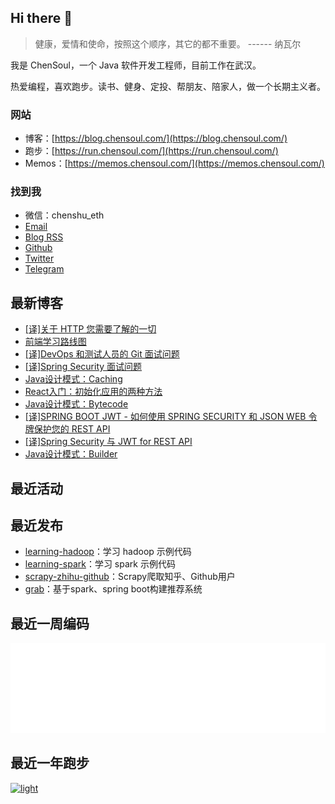 ## Hi there 👋

> 健康，爱情和使命，按照这个顺序，其它的都不重要。 ------ 纳瓦尔

我是 ChenSoul，一个 Java 软件开发工程师，目前工作在武汉。

热爱编程，喜欢跑步。读书、健身、定投、帮朋友、陪家人，做一个长期主义者。

### 网站

- 博客：[https://blog.chensoul.com/](https://blog.chensoul.com/)
- 跑步：[https://run.chensoul.com/](https://run.chensoul.com/)
- Memos：[https://memos.chensoul.com/](https://memos.chensoul.com/)

### 找到我

- 微信：chenshu_eth
- [Email](mailto:chensoul.eth@gmail.com)
- [Blog RSS](https://blog.chensoul.com/index.xml)
- [Github](https://github.com/chensoul)
- [Twitter](https://twitter.com/chensoul_eth)
- [Telegram](https://t.me/chensoul_share)

## 最新博客

<!-- blog starts -->
- [[译]关于 HTTP 您需要了解的一切](https://blog.chensoul.com/posts/2023/10/12/http-in-depth/)
- [前端学习路线图](https://blog.chensoul.com/posts/2023/10/12/frontend-roadmap/)
- [[译]DevOps 和测试人员的 Git 面试问题](https://blog.chensoul.com/posts/2023/10/12/git-interview-questions/)
- [[译]Spring Security 面试问题](https://blog.chensoul.com/posts/2023/10/12/spring-security-interview-questions/)
- [Java设计模式：Caching](https://blog.chensoul.com/posts/2023/09/25/java-design-patterns-cahcing/)
- [React入门：初始化应用的两种方法](https://blog.chensoul.com/posts/2023/09/22/react-create-project/)
- [Java设计模式：Bytecode](https://blog.chensoul.com/posts/2023/09/22/java-design-patterns-bytecode/)
- [[译]SPRING BOOT JWT - 如何使用 SPRING SECURITY 和 JSON WEB 令牌保护您的 REST API](https://blog.chensoul.com/posts/2023/09/19/spring-security-jwt/)
- [[译]Spring Security 与 JWT for REST API](https://blog.chensoul.com/posts/2023/09/19/spring-security-tutorial/)
- [Java设计模式：Builder](https://blog.chensoul.com/posts/2023/09/05/java-design-patterns-builder/)
<!-- blog ends -->

## 最近活动

<!-- douban starts -->

<!-- douban ends -->

## 最近发布

<!-- recent_releases starts -->
- [learning-hadoop](https://github.com/chensoul/learning-hadoop/releases/tag/v0.0.1)：学习 hadoop 示例代码
- [learning-spark](https://github.com/chensoul/learning-spark/releases/tag/v0.0.1)：学习 spark 示例代码
- [scrapy-zhihu-github](https://github.com/chensoul/scrapy-zhihu-github/releases/tag/v0.0.1)：Scrapy爬取知乎、Github用户
- [grab](https://github.com/chensoul/grab/releases/tag/v0.0.1)：基于spark、spring boot构建推荐系统
<!-- recent_releases ends -->

## 最近一周编码

![light](https://raw.githubusercontent.com/chensoul/chensoul/main/images/wakatime_weekly_language_stats.svg#gh-light-mode-only)

## 最近一年跑步

[![light](https://raw.githubusercontent.com/chensoul/running_page/master/assets/github_2023.svg#gh-light-mode-only)](https://run.chensoul.com)
